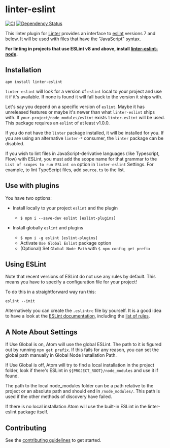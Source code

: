# linter-eslint

[![CI](https://github.com/AtomLinter/linter-eslint/actions/workflows/CI.yml/badge.svg)](https://github.com/AtomLinter/linter-eslint/actions/workflows/CI.yml)
[![Dependency Status](https://david-dm.org/AtomLinter/linter-eslint.svg)](https://david-dm.org/AtomLinter/linter-eslint)

This linter plugin for [Linter](https://github.com/AtomLinter/Linter) provides
an interface to [eslint](http://eslint.org) versions 7 and below. It will be used with files that
have the "JavaScript" syntax.

**For linting in projects that use ESLint v8 and above, install [linter-eslint-node](https://atom.io/packages/linter-eslint-node).**

## Installation

```ShellSession
apm install linter-eslint
```

`linter-eslint` will look for a version of `eslint` local to your project and
use it if it's available. If none is found it will fall back to the version it
ships with.

Let's say you depend on a specific version of `eslint`. Maybe it has unreleased
features or maybe it's newer than what `linter-eslint` ships with. If
`your-project/node_modules/eslint` exists `linter-eslint` will be used.
This package requires an `eslint` of at least v1.0.0.

If you do not have the `linter` package installed, it will be
installed
for you. If you are using an alternative `linter-*` consumer,
the `linter` package can be disabled.

If you wish to lint files in JavaScript-derivative languages (like Typescript,
Flow) with ESLint, you must add the scope name for that grammar to the
`List of scopes to run ESLint on` option in `linter-eslint` Settings. For
example, to lint TypeScript files, add `source.ts` to the list.

## Use with plugins

You have two options:

*   Install locally to your project `eslint` and the plugin

    *   `$ npm i --save-dev eslint [eslint-plugins]`

*   Install globally `eslint` and plugins

    *   `$ npm i -g eslint [eslint-plugins]`
    *   Activate `Use Global Eslint` package option
    *   (Optional) Set `Global Node Path` with `$ npm config get prefix`

## Using ESLint

Note that recent versions of ESLint do not use any rules by default. This
means you have to specify a configuration file for your project!

To do this in a straightforward way run this:

```ShellSession
eslint --init
```

Alternatively you can create the `.eslintrc` file by yourself. It is a good
idea to have a look at the [ESLint documentation](http://eslint.org/docs/user-guide/configuring),
including the [list of rules](http://eslint.org/docs/rules/).

## A Note About Settings

If Use Global is on, Atom will use the global ESLint. The path to it is figured out by running `npm get prefix`. If this fails for any reason, you can set the global path manually in Global Node Installation Path.

If Use Global is off, Atom will try to find a local installation in the project folder, look if there's ESLint in `${PROJECT_ROOT}/node_modules` and use it if found.

The path to the local node_modules folder can be a path relative to the project or an absolute path and should end in `/node_modules/`. This path is used if the other methods of discovery have failed.

If there is no local installation Atom will use the built-in ESLint in the linter-eslint package itself.

## Contributing

See the [contributing guidelines](./CONTRIBUTING.md) to get started.
